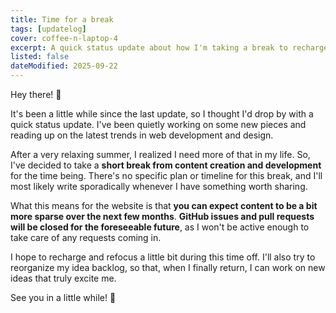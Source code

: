 ```yaml
---
title: Time for a break
tags: [updatelog]
cover: coffee-n-laptop-4
excerpt: A quick status update about how I'm taking a break to recharge and refocus.
listed: false
dateModified: 2025-09-22
---
```


Hey there! <span class="wave">👋</span>

It's been a little while since the last update, so I thought I'd drop by with a quick status update. I've been quietly working on some new pieces and reading up on the latest trends in web development and design.

After a very relaxing summer, I realized I need more of that in my life. So, I've decided to take a **short break from content creation and development** for the time being. There's no specific plan or timeline for this break, and I'll most likely write sporadically whenever I have something worth sharing.

What this means for the website is that **you can expect content to be a bit more sparse over the next few months**. **GitHub issues and pull requests will be closed for the foreseeable future**, as I won't be active enough to take care of any requests coming in.

I hope to recharge and refocus a little bit during this time off. I'll also try to reorganize my idea backlog, so that, when I finally return, I can work on new ideas that truly excite me.

See you in a little while! 🍻
